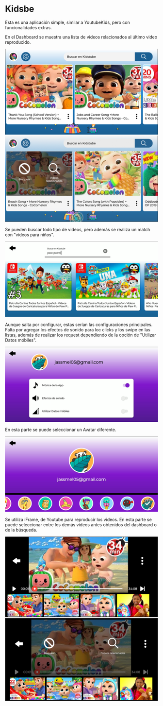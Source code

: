 # Kidsbe
Esta es una aplicación simple, similar a YoutubeKids, pero con funcionalidades extras.

En el Dashboard se muestra una lista de videos relacionados al último video reproducido.

![Screenshot](screenshots/dashboard_1.png)
![Screenshot](screenshots/dashboard_2.png)



Se pueden buscar todo tipo de videos, pero además se realiza un match con "videos para niños".

![Screenshot](screenshots/search.png)



Aunque salta por configurar, estas serían las configuraciones principales.
Falta por agregar los efectos de sonido para loc clicks y los swipe en las listas, además de realizar los request dependiendo de la opción de "Utilizar Datos móbiles".

![Screenshot](screenshots/settings.png)



En esta parte se puede seleccionar un Avatar diferente.

![Screenshot](screenshots/profile.png)



Se utiliza iFrame, de Youtube para reproducir los videos.
En esta parte se puede seleccionar entre los demás videos antes obtenidos del dashboard o de la búsqueda.

![Screenshot](screenshots/playing_1.png)
![Screenshot](screenshots/playing_2.png)
